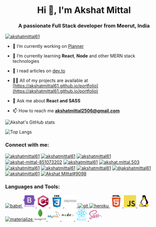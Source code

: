 # <h1 align="center">Hi 👋, I'm Akshat Mittal</h1>


<h3 align="center">A passionate Full Stack developer from Meerut, India</h3>

<p align="left"> <a href="https://twitter.com/akshatmittal61" target="blank"><img src="https://img.shields.io/twitter/follow/akshatmittal61?logo=twitter&style=for-the-badge" alt="akshatmittal61" /></a> </p>

- 🔭 I’m currently working on [Planner](https://github.com/akshatmittal61/planner)

- 🌱 I’m currently learning **React**, **Node** and other MERN stack technologies

- 📝 I read articles on [dev.to](https://dev.to)

- 👨‍💻 All of my projects are available at [https://akshatmittal61.github.io/portfolio](https://akshatmittal61.github.io/portfolio)

- 💬 Ask me about **React and SASS**

- 📫 How to reach me **akshatmittal2506@gmail.com**



![Akshat's GitHub stats](https://github-readme-stats.vercel.app/api?username=akshatmittal61&hide=issues&theme=codeSTACKr)

![Top Langs](https://github-readme-stats.vercel.app/api/top-langs/?username=akshatmittal61&layout=compact&theme=codeSTACKr)



<h3 align="left">Connect with me:</h3>
<p align="left">
<a href="https://codepen.io/akshatmittal61" target="blank"><img align="center" src="https://raw.githubusercontent.com/rahuldkjain/github-profile-readme-generator/master/src/images/icons/Social/codepen.svg" alt="akshatmittal61" height="30" width="40" /></a>
<a href="https://dev.to/akshatmittal61" target="blank"><img align="center" src="https://raw.githubusercontent.com/rahuldkjain/github-profile-readme-generator/master/src/images/icons/Social/devto.svg" alt="akshatmittal61" height="30" width="40" /></a>
<a href="https://twitter.com/akshatmittal61" target="blank"><img align="center" src="https://raw.githubusercontent.com/rahuldkjain/github-profile-readme-generator/master/src/images/icons/Social/twitter.svg" alt="akshatmittal61" height="30" width="40" /></a>
<a href="https://linkedin.com/in/akshat-mittal-851073202" target="blank"><img align="center" src="https://raw.githubusercontent.com/rahuldkjain/github-profile-readme-generator/master/src/images/icons/Social/linked-in-alt.svg" alt="akshat-mittal-851073202" height="30" width="40" /></a>
<a href="https://codesandbox.com/akshatmittal61" target="blank"><img align="center" src="https://raw.githubusercontent.com/rahuldkjain/github-profile-readme-generator/master/src/images/icons/Social/codesandbox.svg" alt="akshatmittal61" height="30" width="40" /></a>
<a href="https://fb.com/akshat.mittal.503" target="blank"><img align="center" src="https://raw.githubusercontent.com/rahuldkjain/github-profile-readme-generator/master/src/images/icons/Social/facebook.svg" alt="akshat.mittal.503" height="30" width="40" /></a>
<a href="https://instagram.com/akshatmittal61" target="blank"><img align="center" src="https://raw.githubusercontent.com/rahuldkjain/github-profile-readme-generator/master/src/images/icons/Social/instagram.svg" alt="akshatmittal61" height="30" width="40" /></a>
<a href="https://www.codechef.com/users/akshatmittal61" target="blank"><img align="center" src="https://cdn.jsdelivr.net/npm/simple-icons@3.1.0/icons/codechef.svg" alt="akshatmittal61" height="30" width="40" /></a>
<a href="https://codeforces.com/profile/akshatmittal61" target="blank"><img align="center" src="https://raw.githubusercontent.com/rahuldkjain/github-profile-readme-generator/master/src/images/icons/Social/codeforces.svg" alt="akshatmittal61" height="30" width="40" /></a>
<a href="https://www.hackerearth.com/@akshatmittal61" target="blank"><img align="center" src="https://raw.githubusercontent.com/rahuldkjain/github-profile-readme-generator/master/src/images/icons/Social/hackerearth.svg" alt="@akshatmittal61" height="30" width="40" /></a>
<a href="https://auth.geeksforgeeks.org/user/akshatmittal61" target="blank"><img align="center" src="https://raw.githubusercontent.com/rahuldkjain/github-profile-readme-generator/master/src/images/icons/Social/geeks-for-geeks.svg" alt="akshatmittal61" height="30" width="40" /></a>
<a href="https://discord.gg/Akshat Mittal#9098" target="blank"><img align="center" src="https://raw.githubusercontent.com/rahuldkjain/github-profile-readme-generator/master/src/images/icons/Social/discord.svg" alt="Akshat Mittal#9098" height="30" width="40" /></a>
</p>

<h3 align="left">Languages and Tools:</h3>
<p align="left"> <a href="https://babeljs.io/" target="_blank" rel="noreferrer"> <img src="https://www.vectorlogo.zone/logos/babeljs/babeljs-icon.svg" alt="babel" width="40" height="40"/> </a> <a href="https://getbootstrap.com" target="_blank" rel="noreferrer"> <img src="https://raw.githubusercontent.com/devicons/devicon/master/icons/bootstrap/bootstrap-plain-wordmark.svg" alt="bootstrap" width="40" height="40"/> </a> <a href="https://www.w3schools.com/cpp/" target="_blank" rel="noreferrer"> <img src="https://raw.githubusercontent.com/devicons/devicon/master/icons/cplusplus/cplusplus-original.svg" alt="cplusplus" width="40" height="40"/> </a> <a href="https://www.w3schools.com/css/" target="_blank" rel="noreferrer"> <img src="https://raw.githubusercontent.com/devicons/devicon/master/icons/css3/css3-original-wordmark.svg" alt="css3" width="40" height="40"/> </a> <a href="https://expressjs.com" target="_blank" rel="noreferrer"> <img src="https://raw.githubusercontent.com/devicons/devicon/master/icons/express/express-original-wordmark.svg" alt="express" width="40" height="40"/> </a> <a href="https://git-scm.com/" target="_blank" rel="noreferrer"> <img src="https://www.vectorlogo.zone/logos/git-scm/git-scm-icon.svg" alt="git" width="40" height="40"/> </a> <a href="https://heroku.com" target="_blank" rel="noreferrer"> <img src="https://www.vectorlogo.zone/logos/heroku/heroku-icon.svg" alt="heroku" width="40" height="40"/> </a> <a href="https://www.w3.org/html/" target="_blank" rel="noreferrer"> <img src="https://raw.githubusercontent.com/devicons/devicon/master/icons/html5/html5-original-wordmark.svg" alt="html5" width="40" height="40"/> </a> <a href="https://developer.mozilla.org/en-US/docs/Web/JavaScript" target="_blank" rel="noreferrer"> <img src="https://raw.githubusercontent.com/devicons/devicon/master/icons/javascript/javascript-original.svg" alt="javascript" width="40" height="40"/> </a> <a href="https://www.linux.org/" target="_blank" rel="noreferrer"> <img src="https://raw.githubusercontent.com/devicons/devicon/master/icons/linux/linux-original.svg" alt="linux" width="40" height="40"/> </a> <a href="https://materializecss.com/" target="_blank" rel="noreferrer"> <img src="https://raw.githubusercontent.com/prplx/svg-logos/5585531d45d294869c4eaab4d7cf2e9c167710a9/svg/materialize.svg" alt="materialize" width="40" height="40"/> </a> <a href="https://www.mongodb.com/" target="_blank" rel="noreferrer"> <img src="https://raw.githubusercontent.com/devicons/devicon/master/icons/mongodb/mongodb-original-wordmark.svg" alt="mongodb" width="40" height="40"/> </a> <a href="https://www.mysql.com/" target="_blank" rel="noreferrer"> <img src="https://raw.githubusercontent.com/devicons/devicon/master/icons/mysql/mysql-original-wordmark.svg" alt="mysql" width="40" height="40"/> </a> <a href="https://nodejs.org" target="_blank" rel="noreferrer"> <img src="https://raw.githubusercontent.com/devicons/devicon/master/icons/nodejs/nodejs-original-wordmark.svg" alt="nodejs" width="40" height="40"/> </a> <a href="https://reactjs.org/" target="_blank" rel="noreferrer"> <img src="https://raw.githubusercontent.com/devicons/devicon/master/icons/react/react-original-wordmark.svg" alt="react" width="40" height="40"/> </a> <a href="https://sass-lang.com" target="_blank" rel="noreferrer"> <img src="https://raw.githubusercontent.com/devicons/devicon/master/icons/sass/sass-original.svg" alt="sass" width="40" height="40"/> </a> </p>


